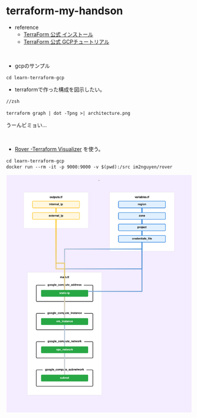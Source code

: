 # terraform-my-handson

- reference
  - [TerraForm 公式 インストール](https://developer.hashicorp.com/terraform/downloads)
  - [TerraForm 公式 GCPチュートリアル](https://developer.hashicorp.com/terraform/tutorials/gcp-get-started/infrastructure-as-code)

<br>

- gcpのサンプル
```
cd learn-terraform-gcp
```

- terraformで作った構成を図示したい。
```
//zsh

terraform graph | dot -Tpng >| architecture.png
```
うーんビミョい...  

<br>

- [Rover -Terraform Visualizer](https://github.com/im2nguyen/rover)
を使う。

```
cd learn-terraform-gcp
docker run --rm -it -p 9000:9000 -v $(pwd):/src im2nguyen/rover
```
![Roverで表示](./public/rover.svg)




